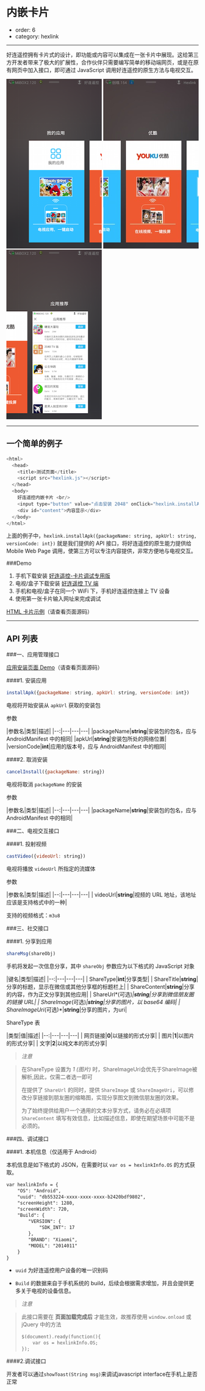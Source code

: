 # 内嵌卡片

- order: 6
- category: hexlink

---

好连遥控拥有卡片式的设计，即功能或内容可以集成在一张卡片中展现。这给第三方开发者带来了极大的扩展性，合作伙伴只需要编写简单的移动端网页，或是在原有网页中加入接口，即可通过 JavaScript 调用好连遥控的原生方法与电视交互。

![card_image1](../static/card-1.png)
![card_image2](../static/card-2.png)
![card_image3](../static/card-3.png)

---

## 一个简单的例子

```javascript
<html>
  <head>
    <title>测试页面</title>
    <script src="hexlink.js"></script>
  </head>
  <body>
    好连遥控内嵌卡片 <br/>
    <input type="button" value="点击安装 2048" onClick="hexlink.installApk({packageName: 'naozine.games.tv2048', apkUrl: 'http://apps.hihex.com/tv2048/2048plus-signed.apk', versionCode: 18});" /><br/>
    <div id="content">内容显示</div>
  </body>
</html>
```

上面的例子中，`hexlink.installApk({packageName: string, apkUrl: string, versionCode: int})` 就是我们提供的 API 接口，将好连遥控的原生能力提供给 Mobile Web Page 调用，使第三方可以专注内容提供，非常方便地与电视交互。

###Demo


1. 手机下载安装 [好连遥控-卡片调试专用版](https://apps.hihex.com/demo/HexLink-v1.6.1-webview-debugger.apk)
2. 电视/盒子下载安装 [好连遥控 TV 端](http://apps.hihex.com/hexlink-tv/HexLinkTv.apk)
3. 手机和电视/盒子在同一个 WiFi 下，手机好连遥控连接上 TV 设备
4. 使用第一张卡片输入网址来完成调试
<!--demo: hexlink-android commit 052c3c4, base on v1.3.5 released-->

[HTML 卡片示例](../demo/hexlinkcard.html)（请查看页面源码）

---

## API 列表

###一、应用管理接口

[应用安装页面 Demo](../demo/app-mgt.html)（请查看页面源码）

####1. 安装应用

```javascript
installApk({packageName: string, apkUrl: string, versionCode: int})
```

电视将开始安装从 `apkUrl` 获取的安装包

参数

|参数名|类型|描述|
|--:|---|---|---|
|packageName|**string**|安装包的包名，应与 AndroidManifest 中的相同|
|apkUrl|**string**|安装包所处的网络位置|
|versionCode|**int**|应用的版本号，应与 AndroidManifest 中的相同|

####2. 取消安装

```javascript
cancelInstall({packageName: string})
```

电视将取消 `packageName` 的安装

参数

|参数名|类型|描述|
|--:|---|---|---|
|packageName|**string**|安装包的包名，应与 AndroidManifest 中的相同|


###二、电视交互接口

####1. 投射视频

```javascript
castVideo({videoUrl: string})
```

电视将播放 `videoUrl` 所指定的流媒体

参数

|参数名|类型|描述|
|--:|---|---|---|
| videoUrl|**string**|视频的 URL 地址，该地址应该是支持格式中的一种|

支持的视频格式：`m3u8`

###三、社交接口

####1. 分享到应用

```javascript
shareMsg(shareObj)
```

手机将发起一次信息分享，其中 `shareObj` 参数应为以下格式的 JavaScript 对象

|键名|类型|描述|
|--:|---|---|---|
| ShareType|**int**|分享类型|
| ShareTitle|**string**|分享的标题，显示在微信或其他分享框的标题栏上|
| ShareContent|**string**|分享的内容，作为正文分享到其他应用|
| ShareUrl*(可选)*|**string**|分享到微信朋友圈的链接 URL|
| ShareImage*(可选)*|**string**|分享的图片，以 base64 编码|
| ShareImageUri*(可选)*|**string**|分享的图片，为uri|

ShareType 表

|类型|值|描述|
|--:|---|---|---|
| 网页链接|**0**|以链接的形式分享|
| 图片|**1**|以图片的形式分享|
| 文字|**2**|以纯文本的形式分享|

> *注意*

> 在ShareType 设置为 *1 (图片)* 时，ShareImageUri会优先于ShareImage被解析,因此，仅需二者选一即可
>
> 在提供了 `ShareUrl` 的同时，提供 `ShareImage` 或 `ShareImageUri`，可以修改分享链接到朋友圈的缩略图，实现分享图文到微信朋友圈的效果。
>
> 为了始终提供给用户一个通用的文本分享方式，请务必在必填项 `ShareContent` 填写有效信息，比如描述信息，即使在期望场景中可能不是必须的。


###四、调试接口

####1. 本机信息（仅适用于 Android）

本机信息是如下格式的 JSON，在需要时以 `var os = hexlinkInfo.OS` 的方式获取。

    var hexlinkInfo = {
        "OS": "Android",
        "uuid": "db553224-xxxx-xxxx-xxxx-b2420bdf9802",
        "screenHeight": 1280,
        "screenWidth": 720,
        "Build": {
            "VERSION": {
                "SDK_INT": 17
            },
            "BRAND": "Xiaomi",
            "MODEL": "2014011"
        }
    }

 - `uuid` 为好连遥控用户设备的唯一识别码

 - `Build` 的数据来自于手机系统的 build，后续会根据需求增加，并且会提供更多关于电视的设备信息。

> *注意*

> 此接口需要在 **页面加载完成后** 才能生效，故推荐使用 `window.onload` 或 jQuery 中的方法
> ```
> $(document).ready(function(){
>     var os = hexlinkInfo.OS;
> });
> ```


####2.调试接口

开发者可以通过`showToast(String msg)`来调试javascript interface在手机上是否正常

